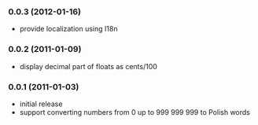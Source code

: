 ### 0.0.3 (2012-01-16)

* provide localization using I18n

### 0.0.2 (2011-01-09)

* display decimal part of floats as cents/100

### 0.0.1 (2011-01-03)

* initial release
* support converting numbers from 0 up to 999 999 999 to Polish words

